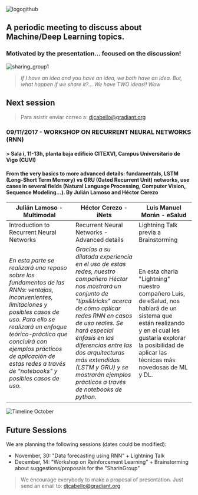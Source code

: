 ![logogithub](https://user-images.githubusercontent.com/30496090/32318047-3911142e-bfb6-11e7-847e-74eea566df28.png)

## A periodic meeting to discuss about Machine/Deep Learning topics. 
### Motivated by the presentation... focused on the discussion!
![sharing_group1](https://user-images.githubusercontent.com/30496090/31537549-e4db5ada-b002-11e7-9385-3dc08004c3e0.jpg)
> *If I have an idea and you have an idea, we both have an idea. But, what happen if we share it?... 
> We have TWO ideas!! Wow*

## Next session

> Para asistir enviar correo a: djcabello@gradiant.org

### 09/11/2017 - WORKSHOP ON RECURRENT NEURAL NETWORKS (RNN) 
#### > Sala i, 11-13h, planta baja edificio CITEXVI, Campus Universitario de Vigo (CUVI)
#### From the very basics to more advanced details: fundamentals, LSTM (Long-Short Term Memory) vs GRU (Gated Recurrent Unit) networks, use cases in several fields (Natural Language Processing, Computer Vision, Sequence Modeling...). By Julián Lamoso and Héctor Cerezo

Julián Lamoso - Multimodal | Héctor Cerezo - iNets | Luis Manuel Morán - eSalud
-------------------------- | --------------------- | --------------------------
Introduction to Recurrent Neural Networks | Recurrent Neural Networks - Advanced details | Lightning Talk previa a Brainstorming
*En esta parte se realizará una repaso sobre los fundamentos de las RNNs: ventajas, inconvenientes, limitaciones y posibles casos de uso. Para ello se realizará un enfoque teórico-práctico que concluirá con ejemplos prácticos de aplicación de estas redes a través de "notebooks" y posibles casos de uso.* | *Gracias a su dilatada experiencia en el uso de estas redes, nuestro compañero Héctor nos mostrará un conjunto de "tips&tricks" acerca de cómo aplicar redes RNN en casos de uso reales. Se hará especial énfasis en las diferencias entre las dos arquitecturas más extendidas (LSTM y GRU) y se mostrarán ejemplos prácticos a través de notebooks de python.* | En esta charla "Lightning" nuestro compañero Luis, de eSalud, nos hablará de un sistema que están realizando y en el cual les gustaría explorar la posibilidad de aplicar las técnicas más novedosas de ML y DL.

![Timeline October](https://user-images.githubusercontent.com/30496090/31537535-d75bb76a-b002-11e7-98f1-35fb62b9ba16.png)

## Future Sessions
We are planning the following sessions (dates could be modified):
* November, 30: "Data forecasting using RNN" + Lightning Talk
* December, 14: "Workshop on Reinforcement Learning" + Brainstorming about suggestions/proposals for the "SharinGroup"

> We encourage everybody to make a proposal of presentation. Just send an email to: djcabello@gradiant.org
